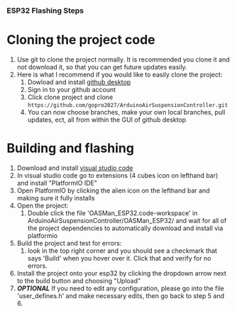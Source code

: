 

### ESP32 Flashing Steps
# Cloning the project code
1. Use git to clone the project normally. It is recommended you clone it and not download it, so that you can get future updates easily.
2. Here is what I recommend if you would like to easily clone the project:
    1. Dowload and install [github desktop](https://desktop.github.com/download/)
    2. Sign in to your github account
    3. Click clone project and clone `https://github.com/gopro2027/ArduinoAirSuspensionController.git`
    4. You can now choose branches, make your own local branches, pull updates, ect, all from within the GUI of github desktop
# Building and flashing
1. Download and install [visual studio code](https://code.visualstudio.com/)
2. In visual studio code go to extensions (4 cubes icon on lefthand bar) and install "PlatformIO IDE"
3. Open PlatformIO by clicking the alien icon on the lefthand bar and making sure it fully installs
4. Open the project:
    1. Double click the file 'OASMan_ESP32.code-workspace' in ArduinoAirSuspensionController/OASMan_ESP32/ and wait for all of the project dependencies to automatically download and install via platformio
5. Build the project and test for errors:
    1. look in the top right corner and you should see a checkmark that says 'Build' when you hover over it. Click that and verify for no errors.
6. Install the project onto your esp32 by clicking the dropdown arrow next to the build button and choosing "Upload"
7. ***OPTIONAL*** If you need to edit any configuration, please go into the file 'user_defines.h' and make necessary edits, then go back to step 5 and 6.

